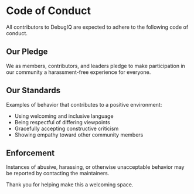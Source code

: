 # Code of Conduct

All contributors to DebugIQ are expected to adhere to the following code of conduct.

## Our Pledge

We as members, contributors, and leaders pledge to make participation in our community a harassment-free experience for everyone.

## Our Standards

Examples of behavior that contributes to a positive environment:
- Using welcoming and inclusive language
- Being respectful of differing viewpoints
- Gracefully accepting constructive criticism
- Showing empathy toward other community members

## Enforcement

Instances of abusive, harassing, or otherwise unacceptable behavior may be reported by contacting the maintainers.

Thank you for helping make this a welcoming space.
